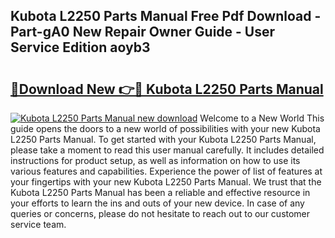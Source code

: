 ## Kubota L2250 Parts Manual Free Pdf Download - Part-gA0 New Repair Owner Guide - User Service Edition aoyb3

# <h2><a href="http://bc40967.oget.top/?id=Kubota+L2250+Parts+Manual">🔗Download New 👉🔴 Kubota L2250 Parts Manual</a></h2>

[![Kubota L2250 Parts Manual new download](https://i.imgur.com/5g1atiW.png)](http://bc40967.oget.top/?id=Kubota+L2250+Parts+Manual)
Welcome to a New World This guide opens the doors to a new world of possibilities with your new Kubota L2250 Parts Manual. To get started with your Kubota L2250 Parts Manual, please take a moment to read this user manual carefully. It includes detailed instructions for product setup, as well as information on how to use its various features and capabilities. Experience the power of list of features at your fingertips with your new Kubota L2250 Parts Manual. We trust that the Kubota L2250 Parts Manual has been a reliable and effective resource in your efforts to learn the ins and outs of your new device. In case of any queries or concerns, please do not hesitate to reach out to our customer service team.

